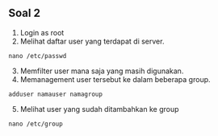 ## Soal 2
1. Login as root
2. Melihat daftar user yang terdapat di server.
```
nano /etc/passwd
```
3. Memfilter user mana saja yang masih digunakan.
4. Memanagement user tersebut ke dalam beberapa group.
```
adduser namauser namagroup
```
5. Melihat user yang sudah ditambahkan ke group
```
nano /etc/group
```